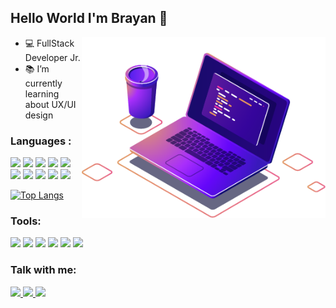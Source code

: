 <!--
**BrayanAndrade/BrayanAndrade** is a ✨ _special_ ✨ repository because its `README.md` (this file) appears on your GitHub profile.
Here are some ideas to get you started:
- 🔭 I’m currently working on ...
- 🌱 I’m currently learning ...
- 👯 I’m looking to collaborate on ...
- 🤔 I’m looking for help with ...
- 💬 Ask me about ...
- 📫 How to reach me: ...
- 😄 Pronouns: ...
- ⚡ Fun fact: ...
-->

## Hello World I'm Brayan 👋

<img align="right" src="https://raw.githubusercontent.com/BrayanAndrade/BrayanAndrade/main/computer-illustration.png" width="390"/>


- 💻 FullStack Developer Jr.
- 📚 I’m currently learning about UX/UI design


### Languages :



<img src="https://img.shields.io/badge/HTML5-141321?style=flat-square&logo=html5&logoColor=white" />  <img src="https://img.shields.io/badge/CSS3-141321?style=flat-square&logo=css3&logoColor=white" /> 
<img src="https://img.shields.io/badge/JavaScript-141321?style=flat-square&logo=javascript&logoColor=black" />  <img src="https://img.shields.io/badge/PHP-141321?style=flat-square&logo=php&logoColor=white" /> 
<img src="https://img.shields.io/badge/Python-141321?style=flat-square&logo=python&logoColor=white" /> 
<img src="https://img.shields.io/badge/Node.js-141321?style=flat-square&logo=node.js&logoColor=white" /> 
<img src="https://img.shields.io/badge/MySQL-141321?style=flat-square&logo=mysql&logoColor=white" />
<img src="https://img.shields.io/badge/MongoDB-141321?style=flat-square&logo=mongodb&logoColor=white" />
<img src="https://img.shields.io/badge/React-141321?style=flat-square&logo=react&logoColor=61DAFB" /> 
<img src="https://img.shields.io/badge/React_Native-141321?style=flat-square&logo=react&logoColor=61DAFB" /> 
<!-- <img src="https://img.shields.io/badge/Redux-593D88?style=flat-square&logo=redux&logoColor=white" />
<img src="https://img.shields.io/badge/React_Router-CA4245?style=flat-square&logo=react-router&logoColor=white" />
<img src="https://img.shields.io/badge/jQuery-0769AD?style=flat-square&logo=jquery&logoColor=white" />
<img src="https://img.shields.io/badge/Flask-000000?style=flat-square&logo=flask&logoColor=white" />
<img src="https://img.shields.io/badge/Flutter-02569B?style=flat-square&logo=flutter&logoColor=white" />
<img src="https://img.shields.io/badge/next.js-000000?style=flat-square&logo=next.js&logoColor=white"/>
<img src="https://img.shields.io/badge/Express.js-404D59?style=flat-square&logo=express&logoColor=white" /> 
<img src="https://img.shields.io/badge/TypeScript-007ACC?style=flat-square&logo=typescript&logoColor=white" /> 
<img src="https://img.shields.io/badge/npm-CB3837?style=flat-square&logo=npm&logoColor=white"/>  <img src="https://img.shields.io/badge/Yarn-2C8EBB?style=flat-square&logo=yarn&logoColor=white"/> 
<img src="https://img.shields.io/badge/Bootstrap-563D7C?style=flat-square&logo=bootstrap&logoColor=white" /> 
<img src="https://img.shields.io/badge/Tailwind_CSS-38B2AC?style=flat-square&logo=tailwind-css&logoColor=white" /> 
<img src="https://img.shields.io/badge/styled--components-DB7093?style=flat-square&logo=styled-components&logoColor=white" />
<img src="https://img.shields.io/badge/Material--UI-0081CB?style=flat-square&logo=material-ui&logoColor=white" /> -->

[![Top Langs](https://github-readme-stats.vercel.app/api/top-langs/?username=brayanandrade&layout=compact&theme=radical)](https://github.com/anuraghazra/github-readme-stats)

### Tools:
<img src="https://img.shields.io/badge/Visual_Studio_Code-0078D4?style=flat-square&logo=visual%20studio%20code&logoColor=white" /> <img src="https://img.shields.io/badge/Git-F05032?style=flat-square&logo=git&logoColor=white" />
<img src="https://img.shields.io/badge/Adobe Photoshop-0078D4?style=flat-square&logo=adobe-photoshop&logoColor=white" />
<img src="https://img.shields.io/badge/Adobe illustrator-FEAA2D?style=flat-square&logo=adobe-illustrator&logoColor=white" />
<img src="https://img.shields.io/badge/Adobe XD-9146FF?style=flat-square&logo=adobe-xd&logoColor=white" />
<img src="https://img.shields.io/badge/Figma-845CFF?style=flat-square&logo=figma&logoColor=white" />








### Talk with me:

<a href="https://api.whatsapp.com/send?phone=555521990544972&text=Ol%C3%A1" alt="WhatsApp">
<img src="https://img.shields.io/badge/WhatsApp-25D366?style=flat-square&logo=whatsapp&logoColor=white" />  
<a href="mailto:br4yanbr@gmail.com" alt="Gmail">
<img src="https://img.shields.io/badge/Gmail-D14836?style=flat-square&logo=gmail&logoColor=white" />

<a href="https://www.linkedin.com/in/brayanandrade/" alt="Linkedin">
<img src="https://img.shields.io/badge/LinkedIn-0077B5?style=flat-square&logo=linkedin&logoColor=white"  /> 








<!-- [<img  src='https://cdn.jsdelivr.net/npm/simple-icons@3.0.1/icons/whatsapp.svg' alt='Whatsapp' height='40'>](https://api.whatsapp.com/send?phone=555521990544972&text=Ol%C3%A1) 
[<img  src='https://cdn.jsdelivr.net/npm/simple-icons@3.0.1/icons/linkedin.svg' alt='linkedin' height='40'>](https://www.linkedin.com/in/https://www.linkedin.com/in/brayanandrade/) -->















